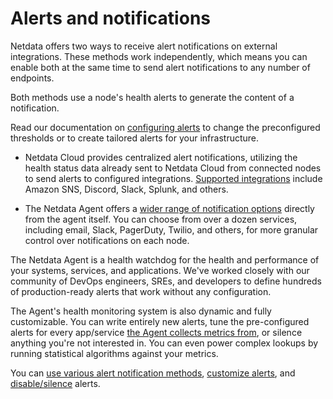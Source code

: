 # Alerts and notifications

Netdata offers two ways to receive alert notifications on external integrations. These methods work independently, which means you can enable both at the same time to send alert notifications to any number of endpoints.

Both methods use a node's health alerts to generate the content of a notification. 

Read our documentation on [configuring alerts](/src/health/REFERENCE.md) to change the preconfigured thresholds or to create tailored alerts for your infrastructure.

- Netdata Cloud provides centralized alert notifications, utilizing the health status data already sent to Netdata Cloud from connected nodes to send alerts to configured integrations. [Supported integrations](/docs/alerts-&-notifications/notifications/centralized-cloud-notifications) include Amazon SNS, Discord, Slack, Splunk, and others.

- The Netdata Agent offers a [wider range of notification options](/docs/alerts-&-notifications/notifications/agent-dispatched-notifications) directly from the agent itself. You can choose from over a dozen services, including email, Slack, PagerDuty, Twilio, and others, for more granular control over notifications on each node.

The Netdata Agent is a health watchdog for the health and performance of your systems, services, and applications. We've worked closely with our community of DevOps engineers, SREs, and developers to define hundreds of production-ready alerts that work without any configuration.

The Agent's health monitoring system is also dynamic and fully customizable. You can write entirely new alerts, tune the pre-configured alerts for every app/service [the Agent collects metrics from](/src/collectors/COLLECTORS.md), or silence anything you're not interested in. You can even power complex lookups by running statistical algorithms against your metrics.

You can [use various alert notification methods](/docs/alerts-and-notifications/notifications/README.md), [customize alerts](/src/health/REFERENCE.md), and [disable/silence](/src/health/REFERENCE.md#disable-or-silence-alerts) alerts.
